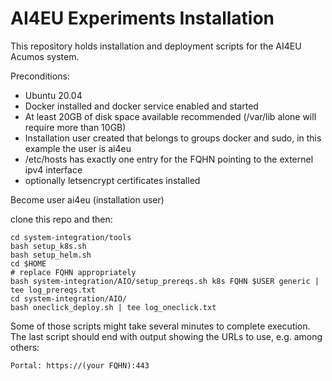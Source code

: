 <!---
.. ===============LICENSE_START=======================================================
.. Acumos CC-BY-4.0
.. ===================================================================================
.. Copyright (C) 2018 AT&T Intellectual Property & Tech Mahindra. All rights reserved.
.. ===================================================================================
.. This Acumos documentation file is distributed by AT&T and Tech Mahindra
.. under the Creative Commons Attribution 4.0 International License (the "License");
.. you may not use this file except in compliance with the License.
.. You may obtain a copy of the License at
..
..      http://creativecommons.org/licenses/by/4.0
..
.. This file is distributed on an "AS IS" BASIS,
.. WITHOUT WARRANTIES OR CONDITIONS OF ANY KIND, either express or implied.
.. See the License for the specific language governing permissions and
.. limitations under the License.
.. ===============LICENSE_END=========================================================
-->

# AI4EU Experiments Installation

This repository holds installation and deployment scripts for the AI4EU Acumos system.

Preconditions:
* Ubuntu 20.04
* Docker installed and docker service enabled and started 
* At least 20GB of disk space available recommended (/var/lib alone will require more than 10GB)
* Installation user created that belongs to groups docker and sudo, in this example the user is ai4eu
* /etc/hosts has exactly one entry for the FQHN pointing to the externel ipv4 interface
* optionally letsencrypt certificates installed

Become user ai4eu (installation user)

clone this repo and then:

    cd system-integration/tools
    bash setup_k8s.sh 
    bash setup_helm.sh
    cd $HOME
    # replace FQHN appropriately
    bash system-integration/AIO/setup_prereqs.sh k8s FQHN $USER generic | tee log_prereqs.txt
    cd system-integration/AIO/
    bash oneclick_deploy.sh | tee log_oneclick.txt

Some of those scripts might take several minutes to complete execution.
The last script should end with output showing the URLs to use, e.g. among others:

    Portal: https://(your FQHN):443
